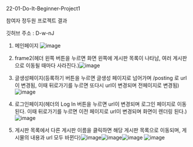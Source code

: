 22-01-Do-It-Beginner-Project1

참여자 정두원 프로젝트 결과

깃허브 주소 : D-w-nJ

1. 메인페이지 ![image](https://user-images.githubusercontent.com/96522218/173294850-298f4bd9-cad1-4542-9ea0-30d9382ab61a.png)

2. frame2(헤더 왼쪽 버튼을 누르면 화면 왼쪽에 게시판 목록이 나타남, 여러 게시판으로 이동될 때마다 사라진다.)![image](https://user-images.githubusercontent.com/96522218/173295087-87cb2f20-0d6e-450e-8a37-ba3b5f3f9168.png)

3. 글생성페이지(등록하기 버튼을 누르면 글생성 페이지로 넘어가며 /posting 로 url이 변경됨, 이때 뒤로가기를 누르면 또다시 url이 변경되며 전페이지로 변경됨)![image](https://user-images.githubusercontent.com/96522218/173295635-3041430c-2dc4-4048-bf7f-81e09c9c823e.png)

4. 로그인페이지(헤더의 Log In 버튼을 누르면 url이 변경되며 로그인 페이지로 이동된다. 이때 뒤로가기를 누르면 이전 페이지로 url이 변경되며 화면이 렌더링 된다.)![image](https://user-images.githubusercontent.com/96522218/173296131-ea68786d-f878-4e94-82fe-21b9766ab7c0.png)

5. 게시판 목록에서 다른 게시판 이름을 클릭하면 해당 게시판 목록으로 이동되며, 게시물의 내용과 url 모두 바뀐다)![image](https://user-images.githubusercontent.com/96522218/173296301-c092436e-510d-4ad2-aeee-4c8ac2495b57.png)![image](https://user-images.githubusercontent.com/96522218/173296359-be7867d7-a420-4255-8d79-291c03bd0623.png)![image](https://user-images.githubusercontent.com/96522218/173296418-e3410017-ad63-43a0-8a2a-35de15a4135d.png)
![image](https://user-images.githubusercontent.com/96522218/173296476-1e0c2169-b3e3-43c3-a2dd-79da6b70397c.png)
